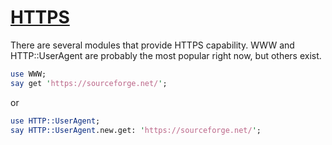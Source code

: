 [1]: http://rosettacode.org/wiki/HTTPS

# [HTTPS][1]

There are several modules that provide HTTPS capability. WWW and HTTP::UserAgent are probably the most popular right now, but others exist.

```perl
use WWW;
say get 'https://sourceforge.net/';
```


or

```perl
use HTTP::UserAgent;
say HTTP::UserAgent.new.get: 'https://sourceforge.net/';
```